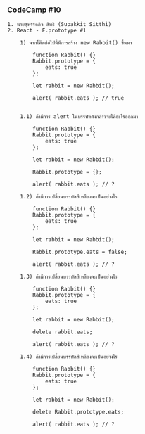 ### CodeCamp #10
    1. นายสุพรรคกิจ สิทธิ (Supakkit Sitthi)
    2. React - F.prototype #1

        1) จากโค๊ดต่อไปนี้มีการสร้าง new Rabbit() ขึ้นมา

            function Rabbit() {}
            Rabbit.prototype = {
                eats: true
            };

            let rabbit = new Rabbit();

            alert( rabbit.eats ); // true
            

        1.1) ถ้ามีการ alert ในบรรทัดดังกล่าวจะได้อะไรออกมา

            function Rabbit() {}
            Rabbit.prototype = {
                eats: true
            };

            let rabbit = new Rabbit();

            Rabbit.prototype = {};

            alert( rabbit.eats ); // ?

        1.2) ถ้ามีการเปลี่ยนบรรทัดสีเหลืองจะเป็นอย่างไร

            function Rabbit() {}
            Rabbit.prototype = {
                eats: true
            };

            let rabbit = new Rabbit();

            Rabbit.prototype.eats = false;

            alert( rabbit.eats ); // ?

        1.3) ถ้ามีการเปลี่ยนบรรทัดสีเหลืองจะเป็นอย่างไร

            function Rabbit() {}
            Rabbit.prototype = {
                eats: true
            };

            let rabbit = new Rabbit();

            delete rabbit.eats;

            alert( rabbit.eats ); // ?

        1.4) ถ้ามีการเปลี่ยนบรรทัดสีเหลืองจะเป็นอย่างไร

            function Rabbit() {}
            Rabbit.prototype = {
                eats: true
            };

            let rabbit = new Rabbit();

            delete Rabbit.prototype.eats;

            alert( rabbit.eats ); // ?